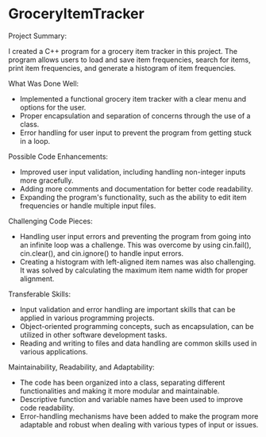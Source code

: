 # GroceryItemTracker

Project Summary:

I created a C++ program for a grocery item tracker in this project. The program allows users to load and save item frequencies, search for items, print item frequencies, and generate a histogram of item frequencies.

What Was Done Well:

- Implemented a functional grocery item tracker with a clear menu and options for the user.
- Proper encapsulation and separation of concerns through the use of a class.
- Error handling for user input to prevent the program from getting stuck in a loop.

Possible Code Enhancements:

- Improved user input validation, including handling non-integer inputs more gracefully.
- Adding more comments and documentation for better code readability.
- Expanding the program's functionality, such as the ability to edit item frequencies or handle multiple input files.

Challenging Code Pieces:

- Handling user input errors and preventing the program from going into an infinite loop was a challenge. This was overcome by using cin.fail(), cin.clear(), and cin.ignore() to handle input errors.
- Creating a histogram with left-aligned item names was also challenging. It was solved by calculating the maximum item name width for proper alignment.

Transferable Skills:

- Input validation and error handling are important skills that can be applied in various programming projects.
- Object-oriented programming concepts, such as encapsulation, can be utilized in other software development tasks.
- Reading and writing to files and data handling are common skills used in various applications.

Maintainability, Readability, and Adaptability:
- The code has been organized into a class, separating different functionalities and making it more modular and maintainable.
- Descriptive function and variable names have been used to improve code readability.
- Error-handling mechanisms have been added to make the program more adaptable and robust when dealing with various types of input or issues.

